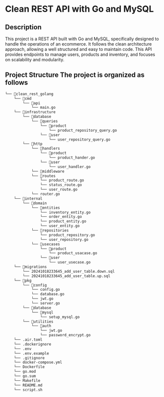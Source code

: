# Clean REST API with Go and MySQL

## Description

This project is a REST API built with Go and MySQL, specifically designed to handle the operations of an ecommerce. It follows the clean architecture approach, allowing a well structured and easy to maintain code. This API provides endpoints to manage users, products and inventory, and focuses on scalability and modularity.

## Project Structure The project is organized as follows

```markdown
└── 📁clean_rest_golang
    └── 📁cmd
        └── 📁api
            └── main.go
    └── 📁infrastructure
        └── 📁database
            └── 📁queries
                └── 📁product
                    └── product_repository_query.go
                └── 📁user
                    └── user_repository_query.go
        └── 📁http
            └── 📁handlers
                └── 📁product
                    └── product_hander.go
                └── 📁user
                    └── user_handler.go
            └── 📁middleware
            └── 📁routes
                └── product_route.go
                └── status_route.go
                └── user_route.go
            └── router.go
    └── 📁internal
        └── 📁domain
            └── 📁entities
                └── inventory_entity.go
                └── order_entity.go
                └── product_entity.go
                └── user_entity.go
            └── 📁repositories
                └── product_repository.go
                └── user_repository.go
            └── 📁usecases
                └── 📁product
                    └── product_usacase.go
                └── 📁user
                    └── user_usecase.go
    └── 📁migrations
        └── 20241018233645_add_user_table.down.sql
        └── 20241018233645_add_user_table.up.sql
    └── 📁pkg
        └── 📁config
            └── config.go
            └── database.go
            └── jwt.go
            └── server.go
        └── 📁database
            └── 📁mysql
                └── setup_mysql.go
        └── 📁utilities
            └── 📁auth
                └── jwt.go
                └── password_encrypt.go
    └── .air.toml
    └── .dockerignore
    └── .env
    └── .env.example
    └── .gitignore
    └── docker-compose.yml
    └── Dockerfile
    └── go.mod
    └── go.sum
    └── Makefile
    └── README.md
    └── script.sh
```
